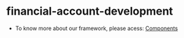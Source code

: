 # financial-account-development

- To know more about our framework, please acess:
[Components](https://github.com/philips-emr/tasy-framework/blob/dev/README.md)
